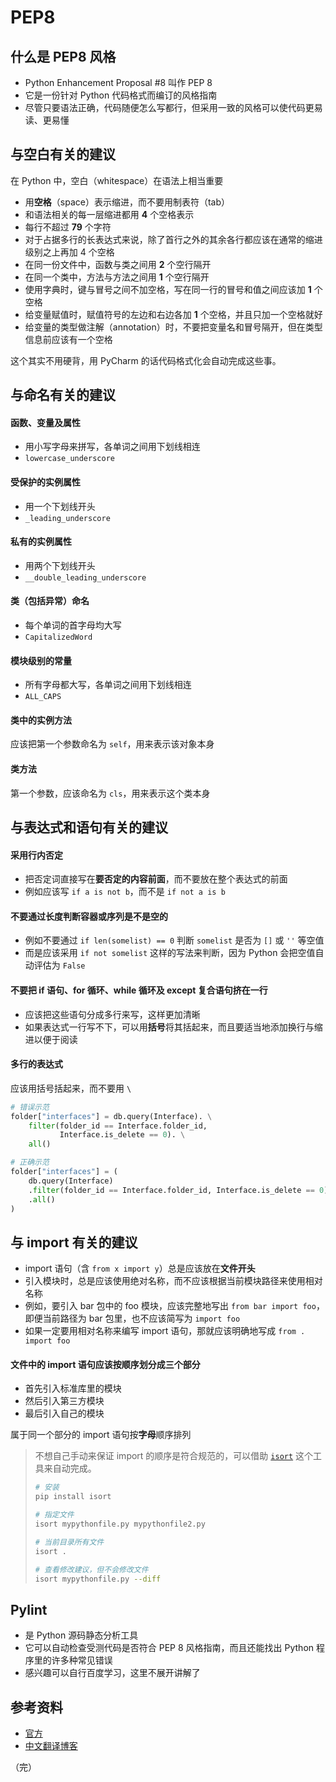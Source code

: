 # PEP8

## 什么是 PEP8 风格

* Python Enhancement Proposal #8 叫作 PEP 8
* 它是一份针对 Python 代码格式而编订的风格指南
* 尽管只要语法正确，代码随便怎么写都行，但采用一致的风格可以使代码更易读、更易懂

## 与空白有关的建议

在 Python 中，空白（whitespace）在语法上相当重要

* 用**空格**（space）表示缩进，而不要用制表符（tab）
* 和语法相关的每一层缩进都用 **4** 个空格表示
* 每行不超过 **79** 个字符
* 对于占据多行的长表达式来说，除了首行之外的其余各行都应该在通常的缩进级别之上再加 4 个空格
* 在同一份文件中，函数与类之间用 **2** 个空行隔开
* 在同一个类中，方法与方法之间用 **1** 个空行隔开
* 使用字典时，键与冒号之间不加空格，写在同一行的冒号和值之间应该加 **1** 个空格
* 给变量赋值时，赋值符号的左边和右边各加 **1** 个空格，并且只加一个空格就好
* 给变量的类型做注解（annotation）时，不要把变量名和冒号隔开，但在类型信息前应该有一个空格

这个其实不用硬背，用 PyCharm 的话代码格式化会自动完成这些事。

## 与命名有关的建议

#### 函数、变量及属性

* 用小写字母来拼写，各单词之间用下划线相连
* `lowercase_underscore`

#### 受保护的实例属性

* 用一个下划线开头
* `_leading_underscore`

#### 私有的实例属性

* 用两个下划线开头
* `__double_leading_underscore`

#### 类（包括异常）命名

* 每个单词的首字母均大写
* `CapitalizedWord`

#### 模块级别的常量

* 所有字母都大写，各单词之间用下划线相连
* `ALL_CAPS`

#### 类中的实例方法

应该把第一个参数命名为 `self`，用来表示该对象本身

#### 类方法

第一个参数，应该命名为 `cls`，用来表示这个类本身

## 与表达式和语句有关的建议

#### 采用行内否定

* 把否定词直接写在**要否定的内容前面**，而不要放在整个表达式的前面
* 例如应该写 `if a is not b`，而不是 `if not a is b`

#### 不要通过长度判断容器或序列是不是空的

* 例如不要通过 `if len(somelist) == 0` 判断 `somelist` 是否为 `[]` 或 `''` 等空值
* 而是应该采用 `if not somelist` 这样的写法来判断，因为 Python 会把空值自动评估为 `False`

#### 不要把 if 语句、for 循环、while 循环及 except 复合语句挤在一行

* 应该把这些语句分成多行来写，这样更加清晰
* 如果表达式一行写不下，可以用**括号**将其括起来，而且要适当地添加换行与缩进以便于阅读

#### 多行的表达式

应该用括号括起来，而不要用 `\`

```python
# 错误示范
folder["interfaces"] = db.query(Interface). \
    filter(folder_id == Interface.folder_id,
           Interface.is_delete == 0). \
    all()

# 正确示范
folder["interfaces"] = (
    db.query(Interface)
    .filter(folder_id == Interface.folder_id, Interface.is_delete == 0)
    .all()
)
```

## 与 import 有关的建议

* import 语句（含 `from x import y`）总是应该放在**文件开头**
* 引入模块时，总是应该使用绝对名称，而不应该根据当前模块路径来使用相对名称
* 例如，要引入 bar 包中的 foo 模块，应该完整地写出 `from bar import foo`，即便当前路径为 bar 包里，也不应该简写为 `import foo`
* 如果一定要用相对名称来编写 import 语句，那就应该明确地写成 `from . import foo`

#### 文件中的 import 语句应该按顺序划分成三个部分

* 首先引入标准库里的模块
* 然后引入第三方模块
* 最后引入自己的模块

属于同一个部分的 import 语句按**字母**顺序排列

> 不想自己手动来保证 import 的顺序是符合规范的，可以借助 [`isort`](https://pycqa.github.io/isort/index.html) 这个工具来自动完成。
> ```bash
> # 安装
> pip install isort
> 
> # 指定文件
> isort mypythonfile.py mypythonfile2.py
> 
> # 当前目录所有文件
> isort .
> 
> # 查看修改建议，但不会修改文件
> isort mypythonfile.py --diff
> ```

## Pylint

* 是 Python 源码静态分析工具
* 它可以自动检查受测代码是否符合 PEP 8 风格指南，而且还能找出 Python 程序里的许多种常见错误
* 感兴趣可以自行百度学习，这里不展开讲解了

## 参考资料

* [官方](https://peps.python.org/pep-0008/)
* [中文翻译博客](https://www.cnblogs.com/ajianbeyourself/p/4377933.html)

（完）
